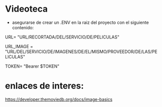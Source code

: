 # Videoteca

* asegurarse de crear un .ENV en la raiz del proyecto con el siguiente contenido:


URL= "URL/RECORTADA/DEL/SERVICIO/DE/PELICULAS"

URL_IMAGE = "URL/DEL/SERVICIO/DE/IMAGENES/DE/EL/MISMO/PROVEEDOR/DE/LAS/PELICULAS"

TOKEN= "Bearer $TOKEN"


# enlaces de interes:
https://developer.themoviedb.org/docs/image-basics

